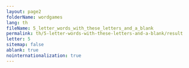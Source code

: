 ```yaml
---
layout: page2
folderName: wordgames
lang: th
fileName: 5_letter_words_with_these_letters_and_a_blank
permalink: th/5-letter-words-with-these-letters-and-a-blank/result
letter: 5
sitemap: false
ablank: true
nointernationalization: true
---
```

